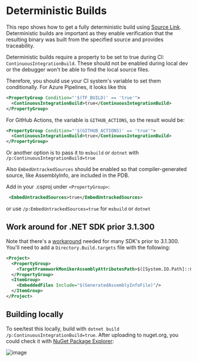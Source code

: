 # Deterministic Builds

This repo shows how to get a fully deterministic build using [Source Link](https://github.com/dotnet/sourcelink).
Deterministic builds are important as they enable verification that the resulting binary was built from 
the specified source and provides traceability. 

Deterministic builds require a property to be set to true during CI:
`ContinuousIntegrationBuild`. These should not be enabled during local dev or the debugger
won't be able to find the local source files.

Therefore, you should use your CI system's variable to set them conditionally. For Azure Pipelines, it 
looks like this

```xml
<PropertyGroup Condition="'$(TF_BUILD)' == 'true'">
  <ContinuousIntegrationBuild>true</ContinuousIntegrationBuild>
</PropertyGroup>
```

For GitHub Actions, the variable is `GITHUB_ACTIONS`, so the result would be:
```xml
<PropertyGroup Condition="'$(GITHUB_ACTIONS)' == 'true'">
  <ContinuousIntegrationBuild>true</ContinuousIntegrationBuild>
</PropertyGroup>
```

Or another option is to pass it to `msbuild` or `dotnet` with `/p:ContinuousIntegrationBuild=true`

Also  `EmbedUntrackedSources` should be enabled so that compiler-generated source, like AssemblyInfo, are included
in the PDB. 

Add in your .csproj under `<PropertyGroup>`:
```xml
 <EmbedUntrackedSources>true</EmbedUntrackedSources>
```

or use `/p:EmbedUntrackedSources=true` for `msbuild` or `dotnet`

## Work around for .NET SDK prior 3.1.300
Note that there's a [workaround](https://github.com/dotnet/sourcelink/issues/572) needed for many SDK's prior to 3.1.300. You'll need to add
a `Directory.Build.targets` file with the following:

```xml
<Project>
  <PropertyGroup>
    <TargetFrameworkMonikerAssemblyAttributesPath>$([System.IO.Path]::Combine('$(IntermediateOutputPath)','$(TargetFrameworkMoniker).AssemblyAttributes$(DefaultLanguageSourceExtension)'))</TargetFrameworkMonikerAssemblyAttributesPath>
  </PropertyGroup>
  <ItemGroup>
    <EmbeddedFiles Include="$(GeneratedAssemblyInfoFile)"/>
  </ItemGroup>
</Project>

```

 
## Building locally
To see/test this locally, build with `dotnet build /p:ContinuousIntegrationBuild=true`. After uploading to nuget.org, you could check it with [NuGet Package Explorer](https://github.com/NuGetPackageExplorer/NuGetPackageExplorer):

![image](https://user-images.githubusercontent.com/5808377/109431086-f1caf500-7a04-11eb-862c-929197c24dab.png)




